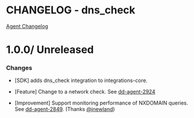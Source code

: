 # CHANGELOG - dns_check

[Agent Changelog](https://github.com/DataDog/dd-agent/blob/master/CHANGELOG.md)

1.0.0/ Unreleased
==================

### Changes

* [SDK] adds dns_check integration to integrations-core.

* [Feature] Change to a network check. See [dd-agent-2924](https://github.com/DataDog/dd-agent/issues/2924)

* [Improvement] Support monitoring performance of NXDOMAIN queries. See [dd-agent-2849](https://github.com/DataDog/dd-agent/issues/2849). (Thanks [@jnewland][])

<!--- The following link definition list is generated by PimpMyChangelog --->
[@jnewland]: https://github.com/jnewland
